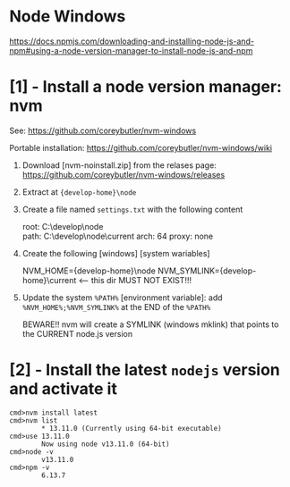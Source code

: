 Node  Windows
====================================
https://docs.npmjs.com/downloading-and-installing-node-js-and-npm#using-a-node-version-manager-to-install-node-js-and-npm

# [1] - Install a node version manager: nvm

See: https://github.com/coreybutler/nvm-windows

Portable installation: https://github.com/coreybutler/nvm-windows/wiki

1. Download [nvm-noinstall.zip] from the relases page: https://github.com/coreybutler/nvm-windows/releases

2. Extract at `{develop-home}\node`

3. Create a file named `settings.txt` with the following content

	root: C:\develop\node\
	path: C:\develop\node\current
	arch: 64
	proxy: none

4. Create the following [windows] [system wariables]

	NVM_HOME={develop-home}\node
	NVM_SYMLINK={develop-home}\current		<-- this dir MUST NOT EXIST!!!
	
5. Update the system `%PATH%` [environment variable]: add `%NVM_HOME%;%NVM_SYMLINK%` at the END of the `%PATH%`

	BEWARE!!
		nvm will create a SYMLINK (windows mklink) that points to the CURRENT node.js version
		
# [2] - Install the latest `nodejs` version and activate it

	cmd>nvm install latest
	cmd>nvm list
			* 13.11.0 (Currently using 64-bit executable)
	cmd>use 13.11.0
			Now using node v13.11.0 (64-bit)
	cmd>node -v
			v13.11.0
	cmd>npm -v
			6.13.7
	


